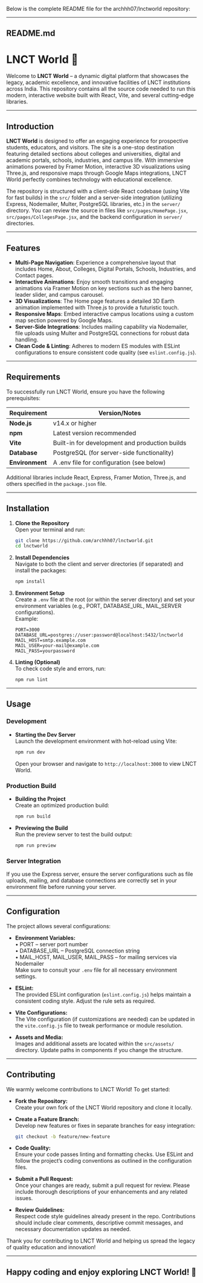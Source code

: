 Below is the complete README file for the archhh07/lnctworld repository:

------------------------------------------------------------
README.md
------------------------------------------------------------
# LNCT World 🚀

Welcome to **LNCT World** – a dynamic digital platform that showcases the legacy, academic excellence, and innovative facilities of LNCT institutions across India. This repository contains all the source code needed to run this modern, interactive website built with React, Vite, and several cutting-edge libraries.

---

## Introduction

**LNCT World** is designed to offer an engaging experience for prospective students, educators, and visitors. The site is a one-stop destination featuring detailed sections about colleges and universities, digital and academic portals, schools, industries, and campus life. With immersive animations powered by Framer Motion, interactive 3D visualizations using Three.js, and responsive maps through Google Maps integrations, LNCT World perfectly combines technology with educational excellence.

The repository is structured with a client-side React codebase (using Vite for fast builds) in the `src/` folder and a server-side integration (utilizing Express, Nodemailer, Multer, PostgreSQL libraries, etc.) in the `server/` directory. You can review the source in files like `src/pages/HomePage.jsx`, `src/pages/CollegesPage.jsx`, and the backend configuration in `server/` directories.

---

## Features

- **Multi-Page Navigation**: Experience a comprehensive layout that includes Home, About, Colleges, Digital Portals, Schools, Industries, and Contact pages.
- **Interactive Animations**: Enjoy smooth transitions and engaging animations via Framer Motion on key sections such as the hero banner, leader slider, and campus carousel.
- **3D Visualizations**: The Home page features a detailed 3D Earth animation implemented with Three.js to provide a futuristic touch.
- **Responsive Maps**: Embed interactive campus locations using a custom map section powered by Google Maps.
- **Server-Side Integrations**: Includes mailing capability via Nodemailer, file uploads using Multer and PostgreSQL connections for robust data handling.
- **Clean Code & Linting**: Adheres to modern ES modules with ESLint configurations to ensure consistent code quality (see `eslint.config.js`).

---

## Requirements

To successfully run LNCT World, ensure you have the following prerequisites:

| Requirement        | Version/Notes                                   |
| ------------------ | ----------------------------------------------- |
| **Node.js**        | v14.x or higher                                 |
| **npm**            | Latest version recommended                      |
| **Vite**           | Built-in for development and production builds  |
| **Database**       | PostgreSQL (for server-side functionality)      |
| **Environment**    | A .env file for configuration (see below)       |

Additional libraries include React, Express, Framer Motion, Three.js, and others specified in the `package.json` file.

---

## Installation

1. **Clone the Repository**  
   Open your terminal and run:  
   ```bash
   git clone https://github.com/archhh07/lnctworld.git
   cd lnctworld
   ```

2. **Install Dependencies**  
   Navigate to both the client and server directories (if separated) and install the packages:  
   ```bash
   npm install
   ```

3. **Environment Setup**  
   Create a `.env` file at the root (or within the server directory) and set your environment variables (e.g., PORT, DATABASE_URL, MAIL_SERVER configurations).  
   Example:  
   ```env
   PORT=3000
   DATABASE_URL=postgres://user:password@localhost:5432/lnctworld
   MAIL_HOST=smtp.example.com
   MAIL_USER=your-mail@example.com
   MAIL_PASS=yourpassword
   ```

4. **Linting (Optional)**  
   To check code style and errors, run:  
   ```bash
   npm run lint
   ```

---

## Usage

### Development

- **Starting the Dev Server**  
  Launch the development environment with hot-reload using Vite:  
  ```bash
  npm run dev
  ```
  Open your browser and navigate to `http://localhost:3000` to view LNCT World.

### Production Build

- **Building the Project**  
  Create an optimized production build:  
  ```bash
  npm run build
  ```
- **Previewing the Build**  
  Run the preview server to test the build output:  
  ```bash
  npm run preview
  ```

### Server Integration

If you use the Express server, ensure the server configurations such as file uploads, mailing, and database connections are correctly set in your environment file before running your server.

---

## Configuration

The project allows several configurations:

- **Environment Variables:**  
  • PORT – server port number  
  • DATABASE_URL – PostgreSQL connection string  
  • MAIL_HOST, MAIL_USER, MAIL_PASS – for mailing services via Nodemailer  
  Make sure to consult your `.env` file for all necessary environment settings.

- **ESLint:**  
  The provided ESLint configuration (`eslint.config.js`) helps maintain a consistent coding style. Adjust the rule sets as required.

- **Vite Configurations:**  
  The Vite configuration (if customizations are needed) can be updated in the `vite.config.js` file to tweak performance or module resolution.

- **Assets and Media:**  
  Images and additional assets are located within the `src/assets/` directory. Update paths in components if you change the structure.

---

## Contributing

We warmly welcome contributions to LNCT World! To get started:

- **Fork the Repository:**  
  Create your own fork of the LNCT World repository and clone it locally.

- **Create a Feature Branch:**  
  Develop new features or fixes in separate branches for easy integration:  
  ```bash
  git checkout -b feature/new-feature
  ```

- **Code Quality:**  
  Ensure your code passes linting and formatting checks. Use ESLint and follow the project’s coding conventions as outlined in the configuration files.

- **Submit a Pull Request:**  
  Once your changes are ready, submit a pull request for review. Please include thorough descriptions of your enhancements and any related issues.

- **Review Guidelines:**  
  Respect code style guidelines already present in the repo. Contributions should include clear comments, descriptive commit messages, and necessary documentation updates as needed.

Thank you for contributing to LNCT World and helping us spread the legacy of quality education and innovation!

------------------------------------------------------------
Happy coding and enjoy exploring LNCT World! 🎉
------------------------------------------------------------